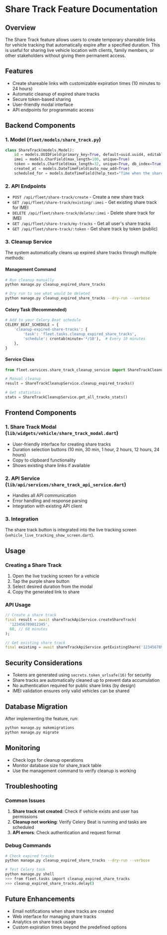 # Share Track Feature Documentation

## Overview
The Share Track feature allows users to create temporary shareable links for vehicle tracking that automatically expire after a specified duration. This is useful for sharing live vehicle location with clients, family members, or other stakeholders without giving them permanent access.

## Features
- Create shareable links with customizable expiration times (10 minutes to 24 hours)
- Automatic cleanup of expired share tracks
- Secure token-based sharing
- User-friendly modal interface
- API endpoints for programmatic access

## Backend Components

### 1. Model (`fleet/models/share_track.py`)
```python
class ShareTrack(models.Model):
    id = models.UUIDField(primary_key=True, default=uuid.uuid4, editable=False)
    imei = models.CharField(max_length=100, unique=True)
    token = models.CharField(max_length=32, unique=True, db_index=True)
    created_at = models.DateTimeField(auto_now_add=True)
    scheduled_for = models.DateTimeField(help_text="Time when the share link expires")
```

### 2. API Endpoints
- `POST /api/fleet/share-track/create` - Create a new share track
- `GET /api/fleet/share-track/existing/:imei` - Get existing share track for IMEI
- `DELETE /api/fleet/share-track/delete/:imei` - Delete share track for IMEI
- `GET /api/fleet/share-track/my-tracks` - Get all user's share tracks
- `GET /api/fleet/share-track/:token` - Get share track by token (public)

### 3. Cleanup Service
The system automatically cleans up expired share tracks through multiple methods:

#### Management Command
```bash
# Run cleanup manually
python manage.py cleanup_expired_share_tracks

# Dry run to see what would be deleted
python manage.py cleanup_expired_share_tracks --dry-run --verbose
```

#### Celery Task (Recommended)
```python
# Add to your Celery Beat schedule
CELERY_BEAT_SCHEDULE = {
    'cleanup-expired-share-tracks': {
        'task': 'fleet.tasks.cleanup_expired_share_tracks',
        'schedule': crontab(minute='*/10'),  # Every 10 minutes
    },
}
```

#### Service Class
```python
from fleet.services.share_track_cleanup_service import ShareTrackCleanupService

# Manual cleanup
result = ShareTrackCleanupService.cleanup_expired_tracks()

# Get statistics
stats = ShareTrackCleanupService.get_all_tracks_stats()
```

## Frontend Components

### 1. Share Track Modal (`lib/widgets/vehicle/share_track_modal.dart`)
- User-friendly interface for creating share tracks
- Duration selection buttons (10 min, 30 min, 1 hour, 2 hours, 12 hours, 24 hours)
- Copy to clipboard functionality
- Shows existing share links if available

### 2. API Service (`lib/api/services/share_track_api_service.dart`)
- Handles all API communication
- Error handling and response parsing
- Integration with existing API client

### 3. Integration
The share track button is integrated into the live tracking screen (`vehicle_live_tracking_show_screen.dart`).

## Usage

### Creating a Share Track
1. Open the live tracking screen for a vehicle
2. Tap the purple share button
3. Select desired duration from the modal
4. Copy the generated link to share

### API Usage
```dart
// Create a share track
final result = await shareTrackApiService.createShareTrack(
  '123456789012345',
  60, // 60 minutes
);

// Get existing share track
final existing = await shareTrackApiService.getExistingShare('123456789012345');
```

## Security Considerations
- Tokens are generated using `secrets.token_urlsafe(16)` for security
- Share tracks are automatically cleaned up to prevent data accumulation
- No authentication required for public share links (by design)
- IMEI validation ensures only valid vehicles can be shared

## Database Migration
After implementing the feature, run:
```bash
python manage.py makemigrations
python manage.py migrate
```

## Monitoring
- Check logs for cleanup operations
- Monitor database size for share_track table
- Use the management command to verify cleanup is working

## Troubleshooting

### Common Issues
1. **Share track not created**: Check if vehicle exists and user has permissions
2. **Cleanup not working**: Verify Celery Beat is running and tasks are scheduled
3. **API errors**: Check authentication and request format

### Debug Commands
```bash
# Check expired tracks
python manage.py cleanup_expired_share_tracks --dry-run --verbose

# Test Celery task
python manage.py shell
>>> from fleet.tasks import cleanup_expired_share_tracks
>>> cleanup_expired_share_tracks.delay()
```

## Future Enhancements
- Email notifications when share tracks are created
- Web interface for managing share tracks
- Analytics on share track usage
- Custom expiration times beyond the predefined options
